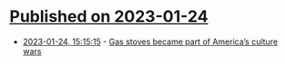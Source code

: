 # [Published on 2023-01-24](index.md)

* [2023-01-24, 15:15:15](https://news.ycombinator.com/item?id=34504565) - [Gas stoves became part of America’s culture wars](https://www.economist.com/the-economist-explains/2023/01/17/how-gas-stoves-became-part-of-americas-culture-wars)
